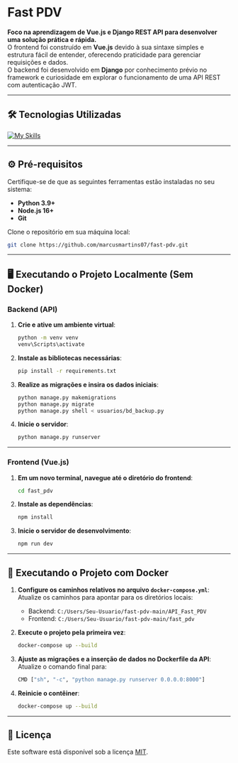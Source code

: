 # Fast PDV

**Foco na aprendizagem de Vue.js e Django REST API para desenvolver uma solução prática e rápida.**  
O frontend foi construído em **Vue.js** devido à sua sintaxe simples e estrutura fácil de entender, oferecendo praticidade para gerenciar requisições e dados.  
O backend foi desenvolvido em **Django** por conhecimento prévio no framework e curiosidade em explorar o funcionamento de uma API REST com autenticação JWT.

---

## 🛠️ Tecnologias Utilizadas

[![My Skills](https://skillicons.dev/icons?i=django,vuejs,docker,vite,nginx,bootstrap)](https://skillicons.dev)

---

## ⚙️ Pré-requisitos

Certifique-se de que as seguintes ferramentas estão instaladas no seu sistema:

- **Python 3.9+**
- **Node.js 16+**
- **Git**

Clone o repositório em sua máquina local:  
```bash
git clone https://github.com/marcusmartins07/fast-pdv.git
```

---

## 🖥️ Executando o Projeto Localmente (Sem Docker)

### **Backend (API)**

1. **Crie e ative um ambiente virtual**:  
   ```bash
   python -m venv venv
   venv\Scripts\activate
   ```

2. **Instale as bibliotecas necessárias**:  
   ```bash
   pip install -r requirements.txt
   ```

3. **Realize as migrações e insira os dados iniciais**:  
   ```bash
   python manage.py makemigrations
   python manage.py migrate
   python manage.py shell < usuarios/bd_backup.py
   ```

4. **Inicie o servidor**:  
   ```bash
   python manage.py runserver
   ```

---

### **Frontend (Vue.js)**

1. **Em um novo terminal, navegue até o diretório do frontend**:  
   ```bash
   cd fast_pdv
   ```

2. **Instale as dependências**:  
   ```bash
   npm install
   ```

3. **Inicie o servidor de desenvolvimento**:  
   ```bash
   npm run dev
   ```

---

## 🐳 Executando o Projeto com Docker

1. **Configure os caminhos relativos no arquivo `docker-compose.yml`**:  
   Atualize os caminhos para apontar para os diretórios locais:  
   - Backend: `C:/Users/Seu-Usuario/fast-pdv-main/API_Fast_PDV`  
   - Frontend: `C:/Users/Seu-Usuario/fast-pdv-main/fast_pdv`

2. **Execute o projeto pela primeira vez**:  
   ```bash
   docker-compose up --build
   ```

3. **Ajuste as migrações e a inserção de dados no Dockerfile da API**:  
   Atualize o comando final para:  
   ```bash
   CMD ["sh", "-c", "python manage.py runserver 0.0.0.0:8000"]
   ```

4. **Reinicie o contêiner**:  
   ```bash
   docker-compose up --build
   ```

---

## 📜 Licença

Este software está disponível sob a licença [MIT](https://rem.mit-license.org).

